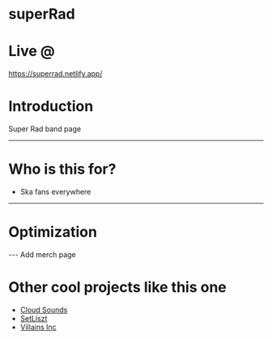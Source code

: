 # superRad

# Live @

https://superrad.netlify.app/

# Introduction

Super Rad band page

---

# Who is this for? 

- Ska fans everywhere

---

# Optimization
  
  --- Add merch page
  
# Other cool projects like this one
  - [Cloud Sounds](https://github.com/iPlayDrumsOnMyGuitar/cloudSounds)
  - [SetLiszt](https://github.com/iPlayDrumsOnMyGuitar/Setliszt)
  - [Villains Inc](https://github.com/iPlayDrumsOnMyGuitar/villainsINC)
  
  
